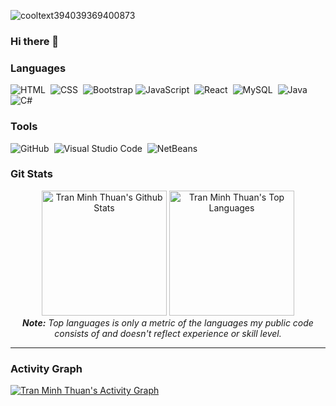 ![cooltext394039369400873](https://user-images.githubusercontent.com/80684647/134884752-cae524aa-d0dd-4e4d-af11-419aeaba65c2.png)

### Hi there 👋

### Languages

![HTML](https://img.shields.io/badge/-HTML-05122A?style=flat&logo=HTML5)&nbsp;
![CSS](https://img.shields.io/badge/-CSS-05122A?style=flat&logo=CSS3&logoColor=1572B6)&nbsp;
![Bootstrap](https://img.shields.io/badge/-Bootstrap-05122A?style=flat&logo=bootstrap&logoColor=563D7C)
![JavaScript](https://img.shields.io/badge/-JavaScript-05122A?style=flat&logo=javascript)&nbsp;
![React](https://img.shields.io/badge/-React-05122A?style=flat&logo=react)&nbsp;
![MySQL](https://img.shields.io/badge/-MySQL-05122A?style=flat&logo=MySQL)&nbsp;
![Java](https://img.shields.io/badge/-Java-05122A?style=flat&logo=Java&logoColor=FFA518)&nbsp;
![C#](https://img.shields.io/badge/C%23%20-05122A?style=flat&logo=c-sharp&logoColor=FFA518)

### Tools
![GitHub](https://img.shields.io/badge/-GitHub-05122A?style=flat&logo=github)&nbsp;
![Visual Studio Code](https://img.shields.io/badge/-Visual%20Studio%20Code-05122A?style=flat&logo=visual-studio-code&logoColor=007ACC)&nbsp;
![NetBeans](https://img.shields.io/badge/-NetBeans-05122A?style=flat&logo=NetBeans-ide&logoColor=2C2255)

### Git Stats
<div>

  <div align="center">
    <a href="#"><img alt="Tran Minh Thuan's Github Stats" src="https://github-readme-stats.vercel.app/api?username=minhthuan191&show_icons=true&include_all_commits=true&count_private=true&theme=react&hide_border=true&bg_color=0D1117&title_color=4d82eb&icon_color=5f55ed" height="200"/></a>
    <a href="#"><img alt="Tran Minh Thuan's Top Languages" src="https://github-readme-stats.vercel.app/api/top-langs/?username=minhthuan191&langs_count=10&layout=compact&theme=react&hide_border=true&bg_color=0D1117&title_color=4d82eb&icon_color=5f55ed" height="200"/></a>
    <br/>
    <i><b>Note:</b> Top languages is only a metric of the languages my public code consists of and doesn't reflect experience or skill level.</i>
  </div>

  <hr/>
  
  ### Activity Graph

  <div>
    <a href="#"><img alt="Tran Minh Thuan's Activity Graph" src="https://activity-graph.herokuapp.com/graph?username=minhthuan191&custom_title=Tran%20Minh%20Thuan's%20Contribution%20Graph&bg_color=0D1117&color=b16be3&line=5f55ed&point=45e9ff&hide_border=true" /></a>
  <div> 
</div>

<br/>

